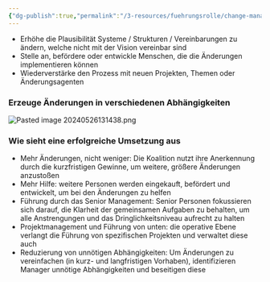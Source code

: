 ```yaml
---
{"dg-publish":true,"permalink":"/3-resources/fuehrungsrolle/change-management/change-management-nach-kotter/gewinne-konsolidieren-und-mehr-aenderungen-produzieren/","created":"2024-05-26T15:28:09.295+02:00","updated":"2024-05-26T18:57:10.415+02:00"}
---
```



- Erhöhe die Plausibilität Systeme / Strukturen / Vereinbarungen zu ändern, welche nicht mit der Vision vereinbar sind
- Stelle an, befördere oder entwickle Menschen, die die Änderungen implementieren können
- Wiederverstärke den Prozess mit neuen Projekten, Themen oder Änderungsagenten

### Erzeuge Änderungen in verschiedenen Abhängigkeiten

![Pasted image 20240526131438.png](/img/user/4%20Archive/Assets/Pasted%20image%2020240526131438.png)


### Wie sieht eine erfolgreiche Umsetzung aus

- Mehr Änderungen, nicht weniger: Die Koalition nutzt ihre Anerkennung durch die kurzfristigen Gewinne, um weitere, größere Änderungen anzustoßen
- Mehr Hilfe: weitere Personen werden eingekauft, befördert und entwickelt, um bei den Änderungen zu helfen
- Führung durch das Senior Management: Senior Personen fokussieren sich darauf, die Klarheit der gemeinsamen Aufgaben zu behalten, um alle Anstrengungen und das Dringlichkeitsniveau aufrecht zu halten
- Projektmanagement und Führung von unten: die operative Ebene verlangt die Führung von spezifischen Projekten und verwaltet diese auch
- Reduzierung von unnötigen Abhängigkeiten: Um Änderungen zu vereinfachen (in kurz- und langfristigen Vorhaben), identifizieren Manager unnötige Abhängigkeiten und beseitigen diese